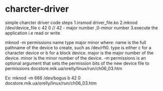 # charcter-driver
simple charcter driver code
steps
1.insmod driver_file.ko
2.mknod /dev/device_file c 42 0 // 42 - major number ,0-minor number
3.execute the application i.e read or write

mknod -m permissions name type major minor 
where: name is the full pathname of the device to create, such as /dev/rft0. 
type is either c for a character device or b for a block device. 
major is the major number of the device. 
minor is the minor number of the device. 
-m permissions is an optional argument that sets the permission bits of the new device file to permissions docstore.mik.ua/orelly/linux/run/ch06_03.htm

Ex: mknod -m 666 /dev/bogus b 42 0 docstore.mik.ua/orelly/linux/run/ch06_03.htm
